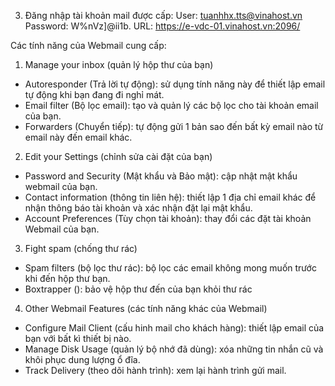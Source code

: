 3. Đăng nhập tài khoản mail được cấp:
User: tuanhhx.tts@vinahost.vn
Password: W%nVz]@ii1b.
URL: https://e-vdc-01.vinahost.vn:2096/

Các tính năng của Webmail cung cấp:

1. Manage your inbox (quản lý hộp thư của bạn)
- Autoresponder (Trả lời tự động): sử dụng tính năng này để thiết lập email tự động khi bạn đang đi nghỉ mát.
- Email filter (Bộ lọc email): tạo và quản lý các bộ lọc cho tài khoản email của bạn.
- Forwarders (Chuyển tiếp): tự động gửi 1 bản sao đến bất kỳ email nào từ email này đến email khác.
2. Edit your Settings (chỉnh sửa cài đặt của bạn)
- Password and Security (Mật khẩu và Bảo mật): cập nhật mật khẩu webmail của bạn.
- Contact information (thông tin liên hệ): thiết lập 1 địa chỉ email khác để nhận thông báo tài khoản và xác nhận đặt lại mật khẩu. 
- Account Preferences (Tùy chọn tài khoản): thay đổi các đặt tài khoản Webmail của bạn.
3. Fight spam (chống thư rác)
- Spam filters (bộ lọc thư rác): bộ lọc các email không mong muốn trước khi đến hộp thư bạn.
- Boxtrapper (): bảo vệ hộp thư đến của bạn khỏi thư rác
4. Other Webmail Features (các tính năng khác của Webmail)
- Configure Mail Client (cấu hinh mail cho khách hàng): thiết lập email của bạn với bất kì thiết bị nào.
- Manage Disk Usage (quản lý bộ nhớ đã dùng): xóa những tin nhắn cũ và khôi phục dung lượng ổ đĩa.
- Track Delivery (theo dõi hành trình): xem lại hành trình gửi mail.
